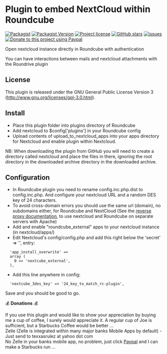 # Plugin to embed NextCloud within Roundcube

[![Packagist](https://img.shields.io/packagist/dt/texxasrulez/nextcloud?style=plastic)](https://packagist.org/packages/texxasrulez/nextcloud)
[![Packagist Version](https://img.shields.io/packagist/v/texxasrulez/nextcloud?style=plastic&logo=packagist&logoColor=white)](https://packagist.org/packages/texxasrulez/nextcloud)
[![Project license](https://img.shields.io/github/license/texxasrulez/nextcloud?style=plastic)](https://github.com/texxasrulez/nextcloud/LICENSE)
[![GitHub stars](https://img.shields.io/github/stars/texxasrulez/nextcloud?style=plastic&logo=github)](https://github.com/texxasrulez/nextcloud/stargazers)
[![issues](https://img.shields.io/github/issues/texxasrulez/nextcloud?style=plastic)](https://github.com/texxasrulez/nextcloud/issues)
[![Donate to this project using Paypal](https://img.shields.io/badge/paypal-donate-blue.svg?style=plastic&logo=paypal)](https://www.paypal.me/texxasrulez)


Open nextcloud instance directly in Roundcube with authentication

You can have interactions between mails and nextcloud attachments with the Roundrive plugin

License
-------

This plugin is released under the GNU General Public License Version 3
(http://www.gnu.org/licenses/gpl-3.0.html).

Install
-------

* Place this plugin folder into plugins directory of Roundcube
* Add nextcloud to $config['plugins'] in your Roundcube config
* Upload contents of upload_to_nextcloud_apps into your apps directory for Nextcloud and enable plugin within Nextcloud.


NB: When downloading the plugin from GitHub you will need to create a
directory called nextcloud and place the files in there,
ignoring the root directory in the downloaded archive directory in the
downloaded archive.

Configuration
-------------

* In Roundcube plugin you need to rename config.inc.php.dist to config.inc.php. And configure your nextcloud URL and a random DES key of 24 characters.
* To avoid cross-domain errors you should use the same url (domain), no subdomains either, for Roundcube and NextCloud (See the [reverse proxy documentation](reverseproxy.md), to use nextcloud and Roundcube on separate servers with Apache)
* Add and enable "roundcube_external" apps to your nextcloud instance (in nextcloud/apps/)
* Edit Nextcloud's config/config.php and add this right below the 'secret' => '', entry:
```
  'app_install_overwrite' => 
  array (
    0 => 'nextcube_external',
  ),
```
* Add this line anywhere in config:
```
  'nextcube_3des_key' => '24_key_to_match_rc-plugin',
```

Save and you should be good to go.

:moneybag: **Donations** :moneybag:

If you use this plugin and would like to show your appreciation by buying me a cup of coffee, I surely would appreciate it. A regular cup of Joe is sufficient, but a Starbucks Coffee would be better ... \
Zelle (Zelle is integrated within many major banks Mobile Apps by default) - Just send to texxasrulez at yahoo dot com \
No Zelle in your banks mobile app, no problem, just click [Paypal](https://paypal.me/texxasrulez?locale.x=en_US) and I can make a Starbucks run ...

